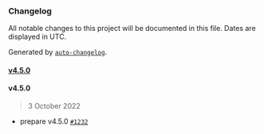 ### Changelog

All notable changes to this project will be documented in this file. Dates are displayed in UTC.

Generated by [`auto-changelog`](https://github.com/CookPete/auto-changelog).

#### [v4.5.0](https://github.com/Financial-Times/polyfill-library/compare/v4.5.0...v4.5.0)

#### v4.5.0

> 3 October 2022

- prepare v4.5.0 [`#1232`](https://github.com/Financial-Times/polyfill-library/pull/1232)
